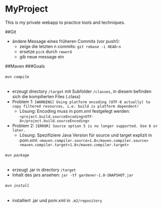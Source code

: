 # MyProject
This is my private webapp to practice tools and techniques.

##Git
- ändere Message eines früheren Commits (vor push!):
    - zeige die letzten n commits: `git rebase -i HEAD~n` 
    - ersetze `pick` durch `reword`
    - gib neue message ein



##Maven
###Goals
###### `mvn compile`
   - erzeugt directory `/target` mit Subfolder `/classes`, in diesem befinden sich die kompilierten Files (.class) 
   - Problem 1:
    `[WARNING] Using platform encoding (UTF-8 actually) to copy filtered resources, i.e. build is platform dependent!`
       - Lösung: Encoding muss in pom.xml festgelegt werden:
    `<project.build.sourceEncoding>UTF-8</project.build.sourceEncoding>`
   - Problem 2: 
    `[ERROR] Source option 5 is no longer supported. Use 6 or later.`
        - Lösung: Spezifiziere Java Version für source und target explizit in pom.xml: 
        `<maven.compiler.source>1.8</maven.compiler.source>
     <maven.compiler.target>1.8</maven.compiler.target>`
###### `mvn package`
   - erzeugt .jar in directory `/target`
   - Inhalt des jars ansehen: `jar -tf gardener-1.0-SNAPSHOT.jar`
    
###### `mvn install`
   - installiert .jar und pom.xml in `.m2/repository`
    
    
